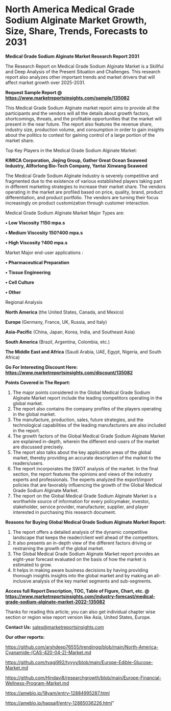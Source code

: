 # North America Medical Grade Sodium Alginate Market Growth, Size, Share, Trends, Forecasts to 2031

<strong>Medical Grade Sodium Alginate Market Research Report 2031</strong>

The Research Report on Medical Grade Sodium Alginate Market is a Skillful and Deep Analysis of the Present Situation and Challenges. This research report also analyzes other important trends and market drivers that will affect market growth over 2025-2031.

<strong>Request Sample Report @ <a href=https://www.marketreportsinsights.com/sample/135082>https://www.marketreportsinsights.com/sample/135082</a></strong>

This Medical Grade Sodium Alginate market report aims to provide all the participants and the vendors will all the details about growth factors, shortcomings, threats, and the profitable opportunities that the market will present in the near future. The report also features the revenue share, industry size, production volume, and consumption in order to gain insights about the politics to contest for gaining control of a large portion of the market share.

Top Key Players in the Medical Grade Sodium Alginate Market:

<strong>KIMICA Corporation, Jiejing Group, Gather Great Ocean Seaweed Industry, Allforlong Bio-Tech Company, Yantai Xinwang Seaweed</strong>

The Medical Grade Sodium Alginate Industry is severely competitive and fragmented due to the existence of various established players taking part in different marketing strategies to increase their market share. The vendors operating in the market are profiled based on price, quality, brand, product differentiation, and product portfolio. The vendors are turning their focus increasingly on product customization through customer interaction.

Medical Grade Sodium Alginate Market Major Types are:

<strong>• Low Viscosity ?150 mpa.s

• Medium Viscosity 150?400 mpa.s

• High Viscosity ?400 mpa.s</strong>

Market Major end-user applications :

<strong>• Pharmaceutical Preparation

• Tissue Engineering

• Cell Culture

• Other</strong>

Regional Analysis

</u><strong><b>North America</b></strong> (the United States, Canada, and Mexico)

<strong><b>Europe </b></strong>(Germany, France, UK, Russia, and Italy)

<strong><b>Asia-Pacific</b></strong> (China, Japan, Korea, India, and Southeast Asia)

<strong><b>South America</b></strong> (Brazil, Argentina, Colombia, etc.)

<strong><b>The Middle East and Africa</b></strong> (Saudi Arabia, UAE, Egypt, Nigeria, and South Africa)

<strong>Go For Interesting Discount Here: <a href=https://www.marketreportsinsights.com/discount/135082>https://www.marketreportsinsights.com/discount/135082</a></strong>

<strong>Points Covered in The Report:</strong>
<ol>
  <li>The major points considered in the Global Medical Grade Sodium Alginate Market report include the leading competitors operating in the global market.</li>
  <li>The report also contains the company profiles of the players operating in the global market.</li>
  <li>The manufacture, production, sales, future strategies, and the technological capabilities of the leading manufacturers are also included in the report.</li>
  <li>The growth factors of the Global Medical Grade Sodium Alginate Market are explained in-depth, wherein the different end-users of the market are discussed precisely.</li>
  <li>The report also talks about the key application areas of the global market, thereby providing an accurate description of the market to the readers/users.</li>
  <li>The report incorporates the SWOT analysis of the market. In the final section, the report features the opinions and views of the industry experts and professionals. The experts analyzed the export/import policies that are favorably influencing the growth of the Global Medical Grade Sodium Alginate Market.</li>
  <li>The report on the Global Medical Grade Sodium Alginate Market is a worthwhile source of information for every policymaker, investor, stakeholder, service provider, manufacturer, supplier, and player interested in purchasing this research document.</li>
</ol>
<strong>Reasons for Buying Global Medical Grade Sodium Alginate Market Report:</strong>

<ol>
  <li>The report offers a detailed analysis of the dynamic competitive landscape that keeps the reader/client well ahead of the competitors.</li>
  <li>It also presents an in-depth view of the different factors driving or restraining the growth of the global market.</li>
  <li>The Global Medical Grade Sodium Alginate Market report provides an eight-year forecast evaluated on the basis of how the market is estimated to grow.</li>
  <li>It helps in making aware business decisions by having providing thorough insights insights into the global market and by making an all-inclusive analysis of the key market segments and sub-segments.</li>
</ol>
<strong>Access full Report Description, TOC, Table of Figure, Chart, etc. @ <a href=https://www.marketreportsinsights.com/industry-forecast/medical-grade-sodium-alginate-market-2022-135082>https://www.marketreportsinsights.com/industry-forecast/medical-grade-sodium-alginate-market-2022-135082</a></strong>


Thanks for reading this article; you can also get individual chapter wise section or region wise report version like Asia, United States, Europe.

<strong>Contact Us:</strong>
sales@marketreportsinsights.com

<strong>Our other reports:</strong>

<a href=https://github.com/arshdeep76555/trendingg/blob/main/North-America-Cyanamide-(CAS-420-04-2)-Market.md>https://github.com/arshdeep76555/trendingg/blob/main/North-America-Cyanamide-(CAS-420-04-2)-Market.md</a>

<a href=https://github.com/tyagi992/tyyyy/blob/main/Europe-Edible-Glucose-Market.md>https://github.com/tyagi992/tyyyy/blob/main/Europe-Edible-Glucose-Market.md</a>

<a href=https://github.com/Hindavi8/researchgrowth/blob/main/Europe-Financial-Wellness-Program-Market.md>https://github.com/Hindavi8/researchgrowth/blob/main/Europe-Financial-Wellness-Program-Market.md</a>

<a href=https://ameblo.jp/18yam/entry-12884995287.html>https://ameblo.jp/18yam/entry-12884995287.html</a>

<a href=https://ameblo.jp/haqsaif/entry-12885036226.html>https://ameblo.jp/haqsaif/entry-12885036226.html</a>"
